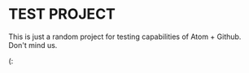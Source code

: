 # TEST PROJECT

This is just a random project for testing capabilities of Atom + Github.  
Don't mind us.

(:
